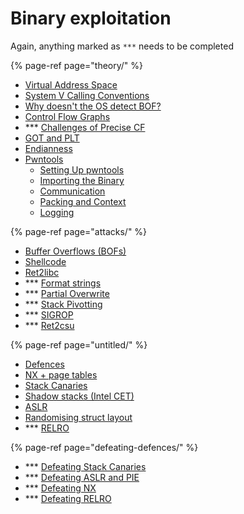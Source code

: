 # Binary exploitation

Again, anything marked as `***` needs to be completed

{% page-ref page="theory/" %}

* [Virtual Address Space](theory/virtual-address-space.md)
* [System V Calling Conventions](theory/system-v-calling-conventions.md)
* [Why doesn't the OS detect BOF?](theory/side-note-os-doesnt-detect-bof.md)
* [Control Flow Graphs](theory/control-flow-graphs.md)
* \*\*\* [Challenges of Precise CF](theory/challenges-of-precise-cfg.md)
* [GOT and PLT](theory/got-and-plt.md)
* [Endianness](theory/endianness.md)
* [Pwntools](theory/pwntools/)
  * [Setting Up pwntools](theory/pwntools/setting-up-pwntools.md)
  * [Importing the Binary](theory/pwntools/importing-the-binary.md)
  * [Communication](theory/pwntools/communication.md)
  * [Packing and Context](theory/pwntools/packing.md)
  * [Logging](theory/pwntools/logging.md)

{% page-ref page="attacks/" %}

* [Buffer Overflows \(BOFs\)](attacks/buffer-overflows-bofs.md)
* [Shellcode](attacks/shellcode.md)
* [Ret2libc](attacks/ret2libc.md)
* \*\*\* [Format strings](attacks/format-strings.md)
* \*\*\* [Partial Overwrite](attacks/partial-overwrite.md)
* \*\*\* [Stack Pivotting](attacks/stack-pivotting.md)
* \*\*\* [SIGROP](attacks/sigrop.md)
* \*\*\* [Ret2csu](attacks/ret2csu.md) 

{% page-ref page="untitled/" %}

* [Defences](untitled/)
* [NX + page tables](untitled/nx.md)
* [Stack Canaries](untitled/stack-canaries.md)
* [Shadow stacks \(Intel CET\)](untitled/defence-shadow-stacks-intel-cet.md)
* [ASLR](untitled/aslr.md)
* [Randomising struct layout](untitled/defence-randomising-struct-layout.md)
* \*\*\* [RELRO](untitled/relro.md)

{% page-ref page="defeating-defences/" %}

* \*\*\* [Defeating Stack Canaries](defeating-defences/defeating-stack-canaries.md)
* \*\*\* [Defeating ASLR and PIE](defeating-defences/defeating-aslr-and-pie.md)
* \*\*\* [Defeating NX](defeating-defences/defeating-nx.md)
* \*\*\* [Defeating RELRO](defeating-defences/defeating-relro.md)

